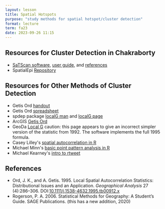 ```yaml
---
layout: lesson
title: Spatial Hotspots
purpose: "study methods for spatial hotspot/cluster detection"
format: lecture
term: fa23
date: 2023-09-26 11:15
---
```


## Resources for Cluster Detection in Chakraborty

- [SaTScan software](https://www.satscan.org/), [user guide](https://www.satscan.org/cgi-bin/satscan/register.pl/SaTScan_Users_Guide.pdf?todo=process_userguide_download), and [references](https://www.satscan.org/references.html)
- SpatialEpi [Repository](https://github.com/rudeboybert/SpatialEpi)

## Resources for Other Methods of Cluster Detection

- Getis Ord [handout](https://github.com/GIS4DEV/literature/blob/master/G.pdf)
- Getis Ord [spreadsheet](/assets/GetisOrd.xlsx)
- spdep package [localG man](https://rdrr.io/rforge/spdep/man/localG.html) and [localG page](https://www.rdocumentation.org/packages/spdep/versions/1.1-3/topics/localG)
- ArcGIS [Getis Ord](https://pro.arcgis.com/en/pro-app/tool-reference/spatial-statistics/h-how-hot-spot-analysis-getis-ord-gi-spatial-stati.htm)
- GeoDa [Local G](https://geodacenter.github.io/workbook/6b_local_adv/lab6b.html#getis-ord-statistics) caution: this page appears to give an incorrect simpler version of the statistic from 1992. The software implements the full 1995 formula.
- Casey Lilley's [spatial autocorrelation in R](https://caseylilley.github.io/finalproj.html)
- Michael Minn's [basic point pattern analysis in R](http://michaelminn.net/tutorials/r-point-analysis/)
- Michael Kearney's [intro to rtweet](https://mkearney.github.io/blog/2017/06/01/intro-to-rtweet/)

## References

- Ord, J. K., and A. Getis. 1995. Local Spatial Autocorrelation Statistics: Distributional Issues and an Application. *Geographical Analysis* 27 (4):286–306. DOI:[10.1111/j.1538-4632.1995.tb00912.x](https://doi.org/10.1111/j.1538-4632.1995.tb00912.x)
- Rogerson, P. A. 2006. Statistical Methods for Geography: A Student’s Guide. SAGE Publications. (this has a new addition, 2020)
